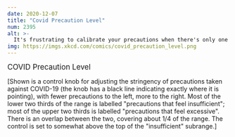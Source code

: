 ```yaml
---
date: 2020-12-07
title: "Covid Precaution Level"
num: 2395
alt: >-
  It's frustrating to calibrate your precautions when there's only one kind of really definitive feedback you can get, you can only get it once, and when you do it's too late.
img: https://imgs.xkcd.com/comics/covid_precaution_level.png
---
```

<Big>COVID Precaution Level</big>

[Shown is a control knob for adjusting the stringency of precautions taken against COVID-19 (the knob has a black line indicating exactly where it is pointing), with fewer precautions to the left, more to the right. Most of the lower two thirds of the range is labelled "precautions that feel insufficient"; most of the upper two thirds is labelled "precautions that feel excessive".  There is an overlap between the two, covering about 1/4 of the range.  The control is set to somewhat above the top of the "insufficient" subrange.]